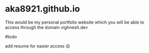 # aka8921.github.io
This would be my personal portfolio website which you will be able  to access through the domain vighnesh.dev


#todo

add resume for easier access 😛
